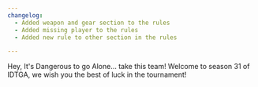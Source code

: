 ```yaml
---
changelog:
  - Added weapon and gear section to the rules
  - Added missing player to the rules
  - Added new rule to other section in the rules

---
```


Hey, It's Dangerous to go Alone... take this team! 
Welcome to season 31 of IDTGA, we wish you the best of luck in the tournament!
